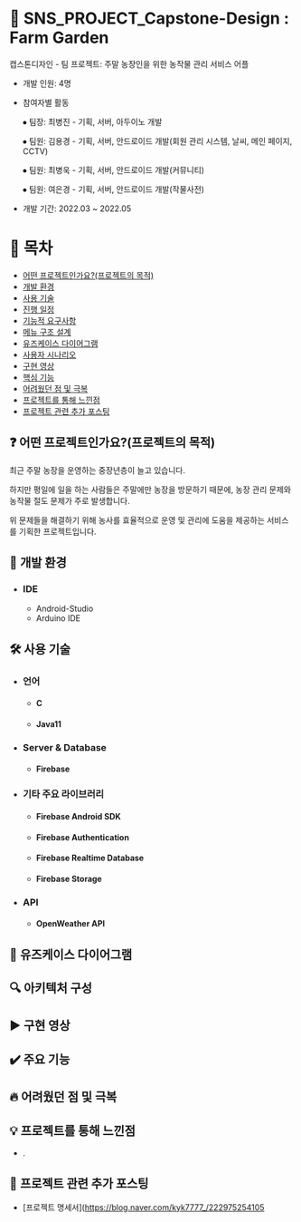 # :rocket: SNS_PROJECT_Capstone-Design : Farm Garden
캡스톤디자인 - 팀 프로젝트: 주말 농장인을 위한 농작물 관리 서비스 어플

- 개발 인원: 4명
- 참여자별 활동

   ⦁ 팀장: 최병진 - 기획, 서버, 아두이노 개발
   
   ⦁ 팀원: 김용경 - 기획, 서버, 안드로이드 개발(회원 관리 시스템, 날씨, 메인 페이지, CCTV)
   
   ⦁ 팀원: 최병욱 - 기획, 서버, 안드로이드 개발(커뮤니티)
   
   ⦁ 팀원: 여은경 - 기획, 서버, 안드로이드 개발(작물사전)

- 개발 기간: 2022.03 ~ 2022.05


# :page_facing_up: 목차
- [어떤 프로젝트인가요?\(프로젝트의 목적\)](#어떤-프로젝트인가요?(프로젝트의-목적))
- [개발 환경](#개발-환경)
- [사용 기술](#사용-기술)
- [진행 일정](#진행-일정)
- [기능적 요구사항](#기능적-요구사항)
- [메뉴 구조 설계](#메뉴-구조-설계)
- [유즈케이스 다이어그램](#유즈케이스-다이어그램)
- [사용자 시나리오](#사용자-시나리오)
- [구현 영상](#구현-영상)
- [핵심 기능](#핵심-기능)
- [어려웠던 점 및 극복](#어려웠던-점-및-극복)
- [프로젝트를 통해 느낀점](#프로젝트를-통해-느낀점)
- [프로젝트 관련 추가 포스팅](#프로젝트-관련-추가-포스팅)


## :question: 어떤 프로젝트인가요?\(프로젝트의 목적\)
최근 주말 농장을 운영하는 중장년층이 늘고 있습니다. 

하지만 평일에 일을 하는 사람들은 주말에만 농장을 방문하기 때문에, 농장 관리 문제와 농작물 절도 문제가 주로 발생합니다. 
                   
위 문제들을 해결하기 위해 농사를 효율적으로 운영 및 관리에 도움을 제공하는 서비스를 기획한 프로젝트입니다.


## :office: 개발 환경
- ### IDE
  * Android-Studio
  * Arduino IDE

## 🛠 사용 기술
- ### 언어
  * #### C
  * #### Java11

- ### Server & Database
  * #### Firebase

- ### 기타 주요 라이브러리
  * #### Firebase Android SDK
  * #### Firebase Authentication
  * #### Firebase Realtime Database
  * #### Firebase Storage

- ### API
  * #### OpenWeather API


## :key: 유즈케이스 다이어그램


## :mag: 아키텍처 구성


## :arrow_forward: 구현 영상
<!-- [![Video Label](http://img.youtube.com/vi/uZDP6DqmpI8/0.jpg)](https://youtu.be/uZDP6DqmpI8) -->


## :heavy_check_mark: 주요 기능


## :fire: 어려웠던 점 및 극복
<!-- ### 1. Slice 페이징의 한계
- Slice 페이징은 현재 받아온 엔티티의 id보다 <(작은 것)부터 가져와야 하는데 그렇게 되면 첫 페이지의 첫 데이터를 가져오지 못합니다. 그렇다고 <=(작거나 같음)으로 설정하면 끝의 데이터 후 다음 페이지에서 끝의 데이터가 한번 또 나오게 됩니다.
- 제가 생각한 방안은 첫 페이지인지의 여부를 파라미터로 설정해서 각 상황에 따른 첫 페이지 파라미터를 갱신해가며, 첫 페이지일 때는 <=, 첫 페이지가 아니면 <으로 모든 데이터를 가져올 수 있게 하였습니다.
 -->


## :bulb: 프로젝트를 통해 느낀점
- .


## :ledger: 프로젝트 관련 추가 포스팅
- [프로젝트 명세서](https://blog.naver.com/kyk7777_/222975254105
